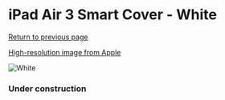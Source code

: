 # iPad Air 3 Smart Cover - White

[Return to previous page](/ipad_pro105)

[High-resolution image from Apple](https://store.storeimages.cdn-apple.com/8756/as-images.apple.com/is/MVQ32?wid=4500&hei=4500&fmt=png)

<div style="width: 384px"><img src="/everysource/MVQ32.png" alt="White"></div>

### Under construction
